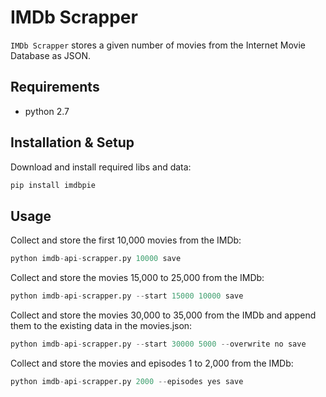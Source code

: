 # IMDb Scrapper

```IMDb Scrapper``` stores a given number of movies from the Internet Movie Database as JSON.

## Requirements

- python 2.7

## Installation & Setup
Download and install required libs and data:
```bash
pip install imdbpie
```

## Usage
Collect and store the first 10,000 movies from the IMDb:
```python
python imdb-api-scrapper.py 10000 save
```

Collect and store the movies 15,000 to 25,000 from the IMDb:
```python
python imdb-api-scrapper.py --start 15000 10000 save
```

Collect and store the movies 30,000 to 35,000 from the IMDb and append them to the existing data in the movies.json:
```python
python imdb-api-scrapper.py --start 30000 5000 --overwrite no save
```

Collect and store the movies and episodes 1 to 2,000 from the IMDb:
```python
python imdb-api-scrapper.py 2000 --episodes yes save
```